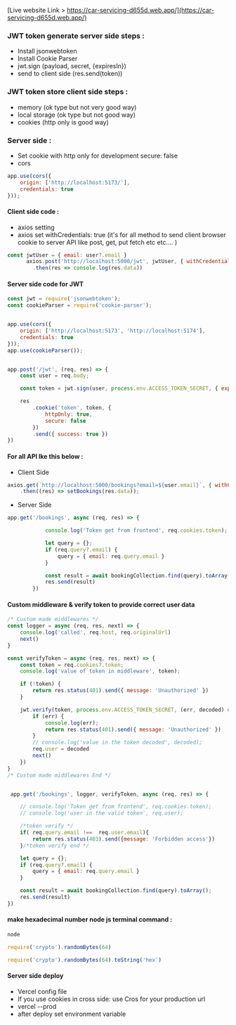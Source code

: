 [Live website Link > https://car-servicing-d655d.web.app/](https://car-servicing-d655d.web.app/)

### JWT token generate server side steps : 
- Install jsonwebtoken
- Install Cookie Parser
- jwt.sign (payload, secret, {expiresIn})
- send to client side (res.send(token))


### JWT token store client side steps : 
- memory (ok type but not very good way)
- local storage (ok type but not good way)
- cookies (http only is good way)

### Server side : 
- Set cookie with http only for development secure: false
- cors
```JavaScript
app.use(cors({
    origin: ['http://localhost:5173/'],
    credentials: true
}));
```




#### Client side code :
- axios setting
- axios set withCredentials: true (it's for all method to send client browser cookie to server API like post, get, put fetch etc etc.... )
```JavaScript
const jwtUser = { email: user?.email }
      axios.post('http://localhost:5000/jwt', jwtUser, { withCredentials: true })
        .then(res => console.log(res.data))
```




#### Server side code for JWT
```JavaScript
const jwt = require('jsonwebtoken');
const cookieParser = require('cookie-parser');


app.use(cors({
    origin: ['http://localhost:5173', 'http://localhost:5174'],
    credentials: true
}));
app.use(cookieParser());


app.post('/jwt', (req, res) => {
    const user = req.body;

    const token = jwt.sign(user, process.env.ACCESS_TOKEN_SECRET, { expiresIn: '1h' })

    res
        .cookie('token', token, {
            httpOnly: true,
            secure: false
        })
        .send({ success: true })
})

```


#### For all API lke this below : 
- Client Side 
```JavaScript
axios.get(`http://localhost:5000/bookings?email=${user.email}`, { withCredentials: true })
    .then((res) => setBookings(res.data));
```

- Server Side
```JavaScript
app.get('/bookings', async (req, res) => {

            console.log('Token get from frontend', req.cookies.token);

            let query = {};
            if (req.query?.email) {
                query = { email: req.query.email }
            }

            const result = await bookingCollection.find(query).toArray();
            res.send(result)
        })
```




####  Custom middleware & verify token to provide correct user data
```JavaScript
/* Custom made middlewares */
const logger = async (req, res, next) => {
    console.log('called', req.host, req.originalUrl)
    next()
}

const verifyToken = async (req, res, next) => {
    const token = req.cookies?.token;
    console.log('value of token in middleware', token);

    if (!token) {
        return res.status(401).send({ message: 'Unauthorized' })
    }

    jwt.verify(token, process.env.ACCESS_TOKEN_SECRET, (err, decoded) => {
        if (err) {
            console.log(err);
            return res.status(401).send({ message: 'Unauthorized' })
        }
        // console.log('value in the token decoded', decoded);
        req.user = decoded
        next()
    })
}
/* Custom made middlewares End */


 app.get('/bookings', logger, verifyToken, async (req, res) => {

    // console.log('Token get from frontend', req.cookies.token);
    // console.log('user in the valid token', req.user);

    /*token verify */
    if( req.query.email !==  req.user.email){
        return res.status(403).send({message: 'Forbidden access'})
    }/*token verify end */

    let query = {};
    if (req.query?.email) {
        query = { email: req.query.email }
    }

    const result = await bookingCollection.find(query).toArray();
    res.send(result)
})

```








#### make hexadecimal number node js terminal command : 
```JavaScript
node
```
```JavaScript
require('crypto').randomBytes(64)
```
```JavaScript
require('crypto').randomBytes(64).toString('hex')
```





#### Server side deploy
- Vercel config file 
- If you use cookies in cross side: use Cros for your production url
- vercel --prod
- after deploy set environment variable

